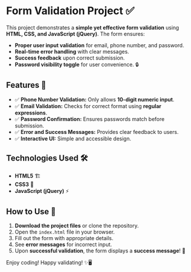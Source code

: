 # Form Validation Project ✅

This project demonstrates a **simple yet effective form validation** using **HTML, CSS, and JavaScript (jQuery)**. The form ensures:
- **Proper user input validation** for email, phone number, and password.
- **Real-time error handling** with clear messages.
- **Success feedback** upon correct submission.
- **Password visibility toggle** for user convenience. 🔒

## Features 🚀
- ✅ **Phone Number Validation:** Only allows **10-digit numeric input**.
- ✅ **Email Validation:** Checks for correct format using **regular expressions**.
- ✅ **Password Confirmation:** Ensures passwords match before submission.
- ✅ **Error and Success Messages:** Provides clear feedback to users.
- ✅ **Interactive UI:** Simple and accessible design.

## Technologies Used 🛠️
- **HTML5** 🏗️
- **CSS3** 🎨
- **JavaScript (jQuery)** ⚡

## How to Use 📝
1. **Download the project files** or clone the repository.
2. Open the `index.html` file in your browser.
3. Fill out the form with appropriate details.
4. See **error messages** for incorrect input.
5. Upon **successful validation**, the form displays a **success message**! 🎉


Enjoy coding! Happy validating! ✨🖥️
